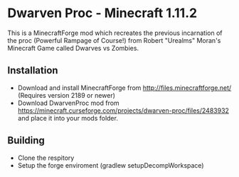 Dwarven Proc - Minecraft 1.11.2
=============
This is a MinecraftForge mod which recreates the previous incarnation of the proc (Powerful Rampage of Course!) from Robert "Urealms" Moran's Minecraft Game called Dwarves vs Zombies.

Installation
-------
* Download and install MinecraftForge from http://files.minecraftforge.net/ (Requires version 2189 or newer)
* Download DwarvenProc mod from https://minecraft.curseforge.com/projects/dwarven-proc/files/2483932 and place it into your mods folder.

Building
-------
* Clone the respitory
* Setup the forge enviroment (gradlew setupDecompWorkspace)